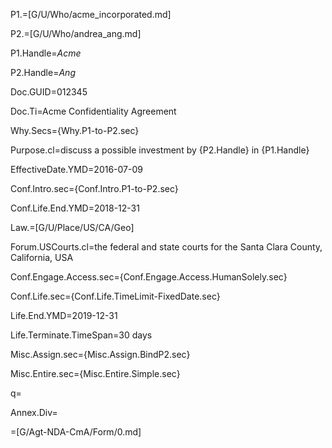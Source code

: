 P1.=[G/U/Who/acme_incorporated.md]

P2.=[G/U/Who/andrea_ang.md]

P1.Handle=<i>Acme</i>

P2.Handle=<i>Ang</i>

Doc.GUID=012345

Doc.Ti=Acme Confidentiality Agreement

Why.Secs={Why.P1-to-P2.sec}

Purpose.cl=discuss a possible investment by {P2.Handle} in {P1.Handle}

EffectiveDate.YMD=2016-07-09

Conf.Intro.sec={Conf.Intro.P1-to-P2.sec}

Conf.Life.End.YMD=2018-12-31

Law.=[G/U/Place/US/CA/Geo]

Forum.USCourts.cl=the federal and state courts for the Santa Clara County, California, USA 

Conf.Engage.Access.sec={Conf.Engage.Access.HumanSolely.sec}

Conf.Life.sec={Conf.Life.TimeLimit-FixedDate.sec}

Life.End.YMD=2019-12-31

Life.Terminate.TimeSpan=30 days

Misc.Assign.sec={Misc.Assign.BindP2.sec}

Misc.Entire.sec={Misc.Entire.Simple.sec}

q=</i>

Annex.Div=</i>

=[G/Agt-NDA-CmA/Form/0.md]
